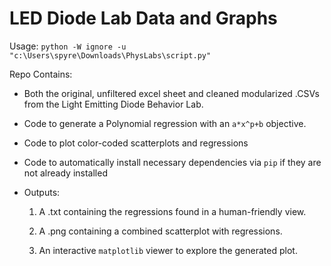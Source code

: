 # LED Diode Lab Data and Graphs

Usage: `python -W ignore -u "c:\Users\spyre\Downloads\PhysLabs\script.py"`

Repo Contains:

- Both the original, unfiltered excel sheet and cleaned modularized .CSVs from the Light Emitting Diode Behavior Lab.

- Code to generate a Polynomial regression with an `a*x^p+b` objective.

- Code to plot color-coded scatterplots and regressions

- Code to automatically install necessary dependencies via `pip` if they are not already installed

- Outputs:

  1. A .txt containing the regressions found in a human-friendly view.

  2. A .png containing a combined scatterplot with regressions.

  3. An interactive `matplotlib` viewer to explore the generated plot.
